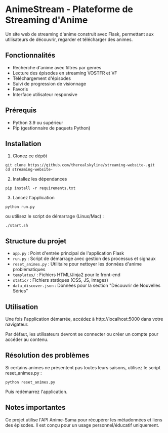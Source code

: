 # AnimeStream - Plateforme de Streaming d'Anime

Un site web de streaming d'anime construit avec Flask, permettant aux utilisateurs de découvrir, regarder et télécharger des animes.

## Fonctionnalités

- Recherche d'anime avec filtres par genres
- Lecture des épisodes en streaming VOSTFR et VF
- Téléchargement d'épisodes
- Suivi de progression de visionnage
- Favoris
- Interface utilisateur responsive

## Prérequis

- Python 3.9 ou supérieur
- Pip (gestionnaire de paquets Python)

## Installation

1. Clonez ce dépôt
```
git clone https://github.com/therealskyline/streaming-website-.git
cd streaming-website-
```

2. Installez les dépendances
```
pip install -r requirements.txt
```

3. Lancez l'application
```
python run.py
```

ou utilisez le script de démarrage (Linux/Mac) :
```
./start.sh
```

## Structure du projet

- `app.py` : Point d'entrée principal de l'application Flask
- `run.py` : Script de démarrage avec gestion des processus et signaux
- `reset_animes.py` : Utilitaire pour nettoyer les données d'anime problématiques
- `templates/` : Fichiers HTML/Jinja2 pour le front-end
- `static/` : Fichiers statiques (CSS, JS, images)
- `data_discover.json` : Données pour la section "Découvrir de Nouvelles Séries"

## Utilisation

Une fois l'application démarrée, accédez à http://localhost:5000 dans votre navigateur. 

Par défaut, les utilisateurs devront se connecter ou créer un compte pour accéder au contenu.

## Résolution des problèmes

Si certains animes ne présentent pas toutes leurs saisons, utilisez le script reset_animes.py :

```
python reset_animes.py
```

Puis redémarrez l'application.

## Notes importantes

Ce projet utilise l'API Anime-Sama pour récupérer les métadonnées et liens des épisodes. Il est conçu pour un usage personnel/éducatif uniquement.